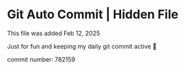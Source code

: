 # Git Auto Commit | Hidden File

This file was added Feb 12, 2025

Just for fun and keeping my daily git commit active 🤪

commit number: 782159
